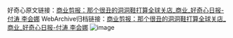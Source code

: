 好奇心原文链接：[商业剪报：那个很丑的洞洞鞋打算全球关店_商业_好奇心日报-付涛 李会娜](https://www.qdaily.com/articles/1570.html)
WebArchive归档链接：[商业剪报：那个很丑的洞洞鞋打算全球关店_商业_好奇心日报-付涛 李会娜](http://web.archive.org/web/20190623145940/https://www.qdaily.com/articles/1570.html)
![image](http://ww3.sinaimg.cn/large/007d5XDply1g3v4ilff5aj30u03khqv5)